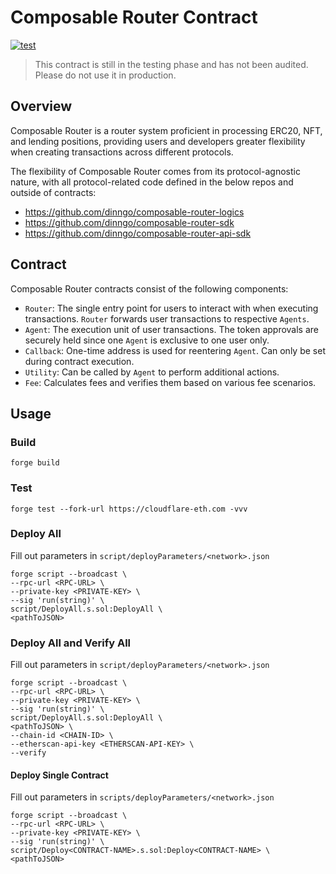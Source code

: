 # Composable Router Contract

[![test](https://github.com/dinngo/composable-router-contract/actions/workflows/test.yml/badge.svg)](https://github.com/dinngo/composable-router-contract/actions/workflows/test.yml)

> This contract is still in the testing phase and has not been audited. Please do not use it in production.

## Overview

Composable Router is a router system proficient in processing ERC20, NFT, and lending positions, providing users and developers greater flexibility when creating transactions across different protocols.

The flexibility of Composable Router comes from its protocol-agnostic nature, with all protocol-related code defined in the below repos and outside of contracts:

- https://github.com/dinngo/composable-router-logics
- https://github.com/dinngo/composable-router-sdk
- https://github.com/dinngo/composable-router-api-sdk

## Contract

Composable Router contracts consist of the following components:

- `Router`: The single entry point for users to interact with when executing transactions. `Router` forwards user transactions to respective `Agents`.
- `Agent`: The execution unit of user transactions. The token approvals are securely held since one `Agent` is exclusive to one user only.
- `Callback`: One-time address is used for reentering `Agent`. Can only be set during contract execution.
- `Utility`: Can be called by `Agent` to perform additional actions.
- `Fee`: Calculates fees and verifies them based on various fee scenarios.

## Usage

### Build

`forge build`

### Test

`forge test --fork-url https://cloudflare-eth.com -vvv`

### Deploy All

Fill out parameters in `script/deployParameters/<network>.json`

```console
forge script --broadcast \
--rpc-url <RPC-URL> \
--private-key <PRIVATE-KEY> \
--sig 'run(string)' \
script/DeployAll.s.sol:DeployAll \
<pathToJSON>
```

### Deploy All and Verify All

Fill out parameters in `script/deployParameters/<network>.json`

```console
forge script --broadcast \
--rpc-url <RPC-URL> \
--private-key <PRIVATE-KEY> \
--sig 'run(string)' \
script/DeployAll.s.sol:DeployAll \
<pathToJSON> \
--chain-id <CHAIN-ID> \
--etherscan-api-key <ETHERSCAN-API-KEY> \
--verify
```

#### Deploy Single Contract

Fill out parameters in `scripts/deployParameters/<network>.json`

```console
forge script --broadcast \
--rpc-url <RPC-URL> \
--private-key <PRIVATE-KEY> \
--sig 'run(string)' \
script/Deploy<CONTRACT-NAME>.s.sol:Deploy<CONTRACT-NAME> \
<pathToJSON>
```
